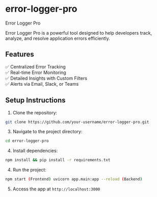 # error-logger-pro
Error Logger Pro

Error Logger Pro is a powerful tool designed to help developers track, analyze, and resolve application errors efficiently.

## Features
✅ Centralized Error Tracking  
✅ Real-time Error Monitoring  
✅ Detailed Insights with Custom Filters  
✅ Alerts via Email, Slack, or Teams  

## Setup Instructions

1. Clone the repository:
```bash
git clone https://github.com/your-username/error-logger-pro.git
```

3. Navigate to the project directory:
```bash
cd error-logger-pro
```

4. Install dependencies:
```bash
npm install && pip install -r requirements.txt
```

4. Run the project:
```bash
npm start (Frontend) uvicorn app.main:app --reload (Backend)
```

5. Access the app at `http://localhost:3000`
